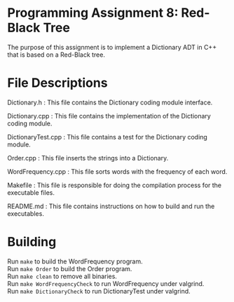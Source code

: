 # Programming Assignment 8: Red-Black Tree

The purpose of this assignment is to implement a Dictionary ADT in C++ that is based on a Red-Black tree.  


# File Descriptions

Dictionary.h : This file contains the Dictionary coding module interface.  

Dictionary.cpp : This file contains the implementation of the Dictionary coding module.  

DictionaryTest.cpp : This file contains a test for the Dictionary coding module.  

Order.cpp : This file inserts the strings into a Dictionary. 

WordFrequency.cpp : This file sorts words with the frequency of each word. 

Makefile : This file is responsible for doing the compilation process for the executable files.   

README.md : This file contains instructions on how to build and run the executables. 

# Building 

Run ```make``` to build the WordFrequency program.   
Run ```make Order``` to build the Order program.    
Run ```make clean``` to remove all binaries.    
Run ```make WordFrequencyCheck``` to run WordFrequency under valgrind.    
Run ```make DictionaryCheck``` to run DictionaryTest under valgrind.   


